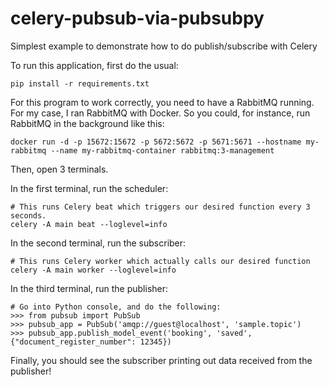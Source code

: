 # celery-pubsub-via-pubsubpy
Simplest example to demonstrate how to do publish/subscribe with Celery

To run this application, first do the usual:

```
pip install -r requirements.txt
````

For this program to work correctly, you need to have a RabbitMQ running. For my case, I ran RabbitMQ with Docker. So
you could, for instance, run RabbitMQ in the background like this:

```
docker run -d -p 15672:15672 -p 5672:5672 -p 5671:5671 --hostname my-rabbitmq --name my-rabbitmq-container rabbitmq:3-management
```

Then, open 3 terminals.

In the first terminal, run the scheduler:

```
# This runs Celery beat which triggers our desired function every 3 seconds.
celery -A main beat --loglevel=info
```

In the second terminal, run the subscriber:

```
# This runs Celery worker which actually calls our desired function
celery -A main worker --loglevel=info
```

In the third terminal, run the publisher:

```
# Go into Python console, and do the following:
>>> from pubsub import PubSub
>>> pubsub_app = PubSub('amqp://guest@localhost', 'sample.topic')
>>> pubsub_app.publish_model_event('booking', 'saved', {"document_register_number": 12345})
```

Finally, you should see the subscriber printing out data received from the publisher!

